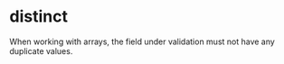 # distinct

When working with arrays, the field under validation must not have any duplicate values.
